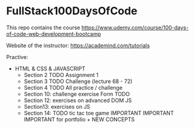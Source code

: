 # FullStack100DaysOfCode

This repo contains the course https://www.udemy.com/course/100-days-of-code-web-development-bootcamp

Website of the instructor: https://academind.com/tutorials

Practive:
- HTML & CSS & JAVASCRIPT
  - Section 2 TODO Assignment 1
  - Section 3 TODO Challenge (lecture 68 - 72)
  - Section 4 TODO All practice / challenge
  - Section 10: challenge exercise Form TODO
  - Section 12: exercises on advanced DOM JS
  - Section13: exercises on JS
  - Section 14: TODO tic tac toe game IMPORTANT IMPORTANT IMPORTANT for portfolio + NEW CONCEPTS